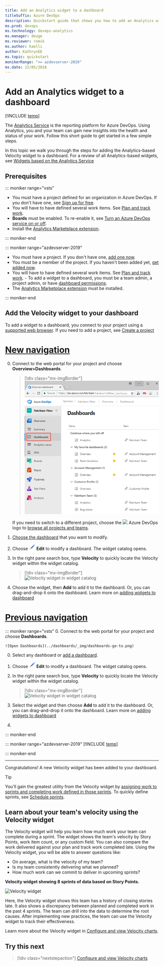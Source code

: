 ```yaml
---
title: Add an Analytics widget to a dashboard
titleSuffix: Azure DevOps
description: Quickstart guide that shows you how to add an Analytics widget to a dashboard for Azure DevOps 
ms.prod: devops
ms.technology: devops-analytics
ms.manager: douge
ms.reviewer: romik
ms.author: kaelli
author: KathrynEE
ms.topic: quickstart
monikerRange: ">= azdevserver-2019"
ms.date: 12/05/2018 
---
```



# Add an Analytics widget to a dashboard

[!INCLUDE [temp](../../_shared/version-azure-devops.md)]
 
The [Analytics Service](what-is-analytics.md) is the reporting platform for Azure DevOps. 
Using Analytics, you and your team can gain new insights into the health and status of your work.
Follow this short guide to get started in a few simple steps.

In this topic we walk you through the steps for adding the Analytics-based Velocity widget to a dashboard. For a review of all Analytics-based widgets, see [Widgets based on the Analytics Service](analytics-widgets.md) 


## Prerequisites

::: moniker range="vsts"

- You must have a project defined for an organization in Azure DevOps. If you don't have one, see [Sign up for free](../../user-guide/sign-up-invite-teammates.md).  
- You will have to have defined several work items. See [Plan and track work](../../user-guide/plan-track-work.md).
- **Boards** must be enabled. To re-enable it, see [Turn an Azure DevOps service on or off](../../organizations/settings/set-services.md).
- Install the [Analytics Marketplace extension](../analytics/analytics-extension.md). 

::: moniker-end


::: moniker range="azdevserver-2019"

- You must have a project. If you don't have one, [add one now](../../organizations/projects/create-project.md). 
- You must be a member of the project. If you haven't been added yet, [get added now](../../organizations/security/add-users-team-project.md).
- You will have to have defined several work items. See [Plan and track work](../../user-guide/plan-track-work.md). - To add a widget to a dashboard, you must be a team admin, a project admin, or have [dashboard permissions](/azure/devops/report/dashboards/dashboard-permissions).
- The [Analytics Marketplace extension](../analytics/analytics-extension.md) must be installed. 

::: moniker-end


## Add the Velocity widget to your dashboard 

To add a widget to a dashboard, you connect to your project using a [supported web browser](/tfs/server/compatibility#supported-browsers). If you need to add a project, see [Create a project](../../organizations/projects/create-project.md)

# [New navigation](#tab/new-nav)  

0. Connect to the web portal for your project and choose **Overview>Dashboards**. 

	> [!div class="mx-imgBorder"]  
	> ![Web portal, open Dashboards](../dashboards/_img/dashboards/open-dashboards-vert.png)

	If you need to switch to a different project, choose the ![ ](../../_img/icons/project-icon.png) Azure DevOps logo to [browse all projects and teams](../../project/navigation/go-to-project-repo.md).  

0. [Choose the dashboard](../dashboards/dashboards.md#choose-dashboard) that you want to modify. 

0. Choose ![edit icon](../dashboards/_img/icons/edit-icon.png) **Edit** to modify a dashboard. The widget catalog opens.  

0. In the right pane search box, type **Velocity** to quickly locate the Velocity widget within the widget catalog.  

	> [!div class="mx-imgBorder"]  
	> ![Velocity widget in widget catalog](_img/velocity-in-widget-catalog.png)

0. Choose the widget, then **Add** to add it to the dashboard. Or, you can drag-and-drop it onto the dashboard. Learn more on [adding widgets to dashboard](../dashboards/add-widget-to-dashboard.md)


# [Previous navigation](#tab/previous-nav)

::: moniker range="vsts"
0. Connect to the web portal for your project and choose **Dashboards**.  

	![Open Dashboards](../dashboards/_img/dashboards-go-to.png)

0. Select any dashboard or [add a dashboard](../dashboards/dashboards.md).  

0. Choose ![edit icon](../dashboards/_img/icons/edit-icon.png) **Edit** to modify a dashboard. The widget catalog opens.  

0. In the right pane search box, type **Velocity** to quickly locate the Velocity widget within the widget catalog.  

	> [!div class="mx-imgBorder"]  
	> ![Velocity widget in widget catalog](_img/velocity-in-widget-catalog.png)

0. Select the widget and then choose **Add** to add it to the dashboard. Or, you can drag-and-drop it onto the dashboard. Learn more on [adding widgets to dashboard](../dashboards/add-widget-to-dashboard.md)
1. 
::: moniker-end

::: moniker range="azdevserver-2019"
[!INCLUDE [temp](../../_shared/previous-navigation-not-supported-azd.md)] 

::: moniker-end

--- 

Congratulations! A new Velocity widget has been added to your dashboard. 

> [!TIP]  
> You'll gain the greatest utility from the Velocity widget by [assigning work to sprints and completing work defined in those sprints](../../boards/sprints/assign-work-sprint.md). To quickly define sprints, see [Schedule sprints](../../boards/sprints/define-sprints.md). 
 

##  Learn about your team's velocity using the Velocity widget 

The Velocity widget will help you learn how much work your team can complete during a sprint. The widget shows the team's velocity by Story Points, work item count, or any custom field. You can also compare the work delivered against your plan and track work completed late. Using the Velocity widget, you will be able to answer questions like:
* On average, what is the velocity of my team?
* Is my team consistently delivering what we planned?
* How much work can we commit to deliver in upcoming sprints? 

**Velocity widget showing 8 sprints of data based on Story Points.**

![Velocity widget](../dashboards/_img/commerce-team-velocity-eight-iterations.png) 

Here, the Velocity widget shows this team has a history of closing stories late. It also shows a discrepancy between planned and completed work in the past 4 sprints. The team can drill into the data to determine the root causes. After implementing new practices, the team can use the Velocity widget to track their effectiveness.

Learn more about the Velocity widget in [Configure and view Velocity charts](../dashboards/team-velocity.md).  


## Try this next
> [!div class="nextstepaction"]
> [Configure and view Velocity charts](../dashboards/team-velocity.md?toc=/azure/devops/report/analytics/toc.json&bc=/azure/devops/report/analytics/breadcrumb/toc.json)
